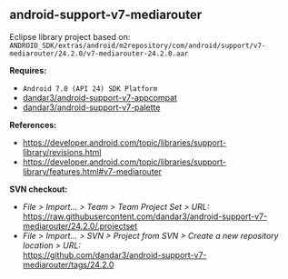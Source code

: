 ## android-support-v7-mediarouter

Eclipse library project based on:<br/>
`ANDROID_SDK/extras/android/m2repository/com/android/support/v7-mediarouter/24.2.0/v7-mediarouter-24.2.0.aar`

**Requires:**
- `Android 7.0 (API 24) SDK Platform`
- [dandar3/android-support-v7-appcompat](https://github.com/dandar3/android-support-v7-appcompat/tree/24.2.0)
- [dandar3/android-support-v7-palette](https://github.com/dandar3/android-support-v7-palette/tree/24.2.0)

**References:**
- https://developer.android.com/topic/libraries/support-library/revisions.html
- https://developer.android.com/topic/libraries/support-library/features.html#v7-mediarouter

**SVN checkout:**
- _File > Import... > Team > Team Project Set > URL:_<br/>
  https://raw.githubusercontent.com/dandar3/android-support-v7-mediarouter/24.2.0/.projectset
- _File > Import... > SVN > Project from SVN > Create a new repository location > URL:_<br/>
  https://github.com/dandar3/android-support-v7-mediarouter/tags/24.2.0
